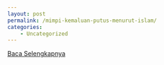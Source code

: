 ```yaml
---
layout: post
permalink: /mimpi-kemaluan-putus-menurut-islam/
categories:
    - Uncategorized
---
```


[Baca Selengkapnya](/07)
